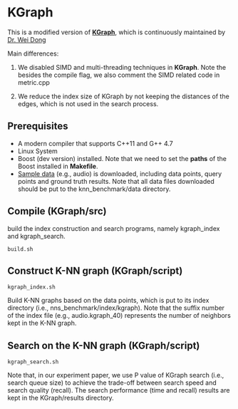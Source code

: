 # KGraph

This is a modified version of [**KGraph**](http://www.kgraph.org), which is continuously maintained by [Dr. Wei Dong](https://github.com/aaalgo)

Main differences:

  1. We disabled SIMD and multi-threading techniques in **KGraph**. Note the besides the compile flag, we also comment the SIMD related code in metric.cpp
  
  2. We reduce the index size of KGraph by not keeping the distances of the edges, which is not used in the search process. 
  

## Prerequisites
- A modern compiler that supports C++11 and G++ 4.7
- Linux System 
- Boost (dev version) installed. Note that we need to set the **paths** of the Boost installed in **Makefile**.
- [Sample data](https://github.com/DBWangGroupUNSW/nns_benchmark/tree/master/data) (e.g., audio) is downloaded, including data points, query points and ground truth results. Note that all data files downloaded should be put to the knn_benchmark/data directory.
 
## Compile  (KGraph/src)

build the index construction and search programs, namely kgraph_index and kgraph_search.

```
build.sh
```

## Construct K-NN graph (KGraph/script) 

```
kgraph_index.sh
```
Build K-NN graphs based on the data points, which is put to its index directory (i.e., nns_benchmark/index/kgraph).
Note that the suffix number of the index file (e.g., audio.kgraph_40) represents the number of neighbors kept in the K-NN graph.

## Search on the K-NN graph (KGraph/script)
```
kgraph_search.sh
```
Note that, in our experiment paper, we use P value of KGraph search (i.e., search queue size) to achieve the trade-off between search speed and search quality (recall). The search performance (time and recall) results are kept in the KGraph/results directory.

